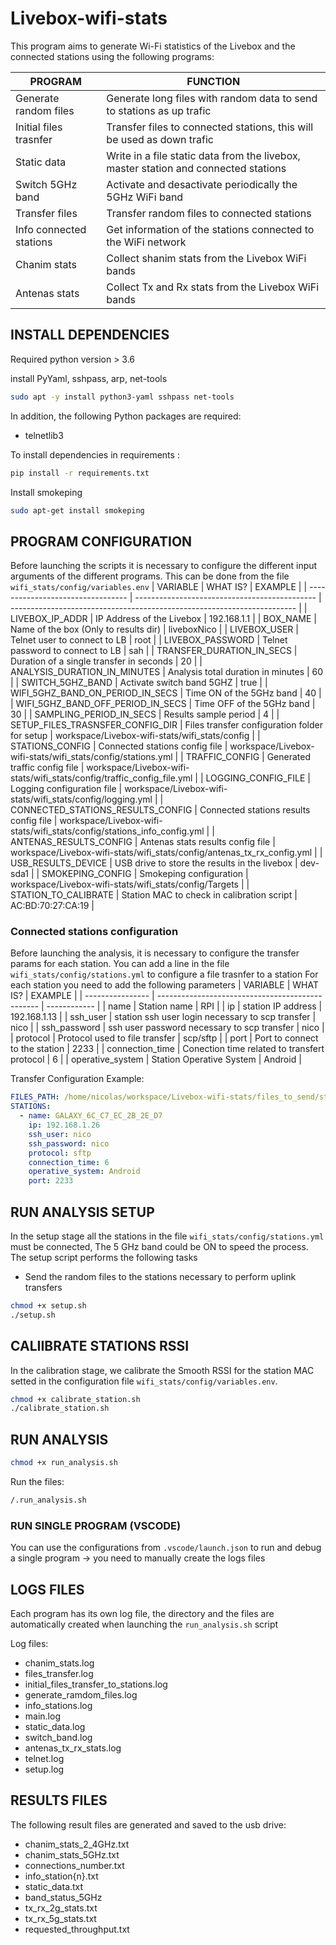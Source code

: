 # Livebox-wifi-stats

This program aims to generate Wi-Fi statistics of the Livebox and the connected stations using the following programs:

| PROGRAM                 | FUNCTION                                                                            |
| ----------------------- | ----------------------------------------------------------------------------------- |
| Generate random files   | Generate long files with random data to send to stations as up trafic               |
| Initial files trasnfer  | Transfer files to connected stations, this will be used as down trafic              |
| Static data             | Write in a file static data from the livebox, master station and connected stations |
| Switch 5GHz band        | Activate and desactivate periodically the 5GHz WiFi band                            |
| Transfer files          | Transfer random files to connected stations                                         |
| Info connected stations | Get information of the stations connected to the WiFi network                       |
| Chanim stats            | Collect shanim stats from the Livebox WiFi bands                                    |
| Antenas stats           | Collect Tx and Rx stats from the Livebox WiFi bands                                 |

## INSTALL DEPENDENCIES

Required python version > 3.6

install PyYaml, sshpass, arp, net-tools

```bash
sudo apt -y install python3-yaml sshpass net-tools
```

In addition, the following Python packages are required:

- telnetlib3

To install dependencies in requirements :
```bash
pip install -r requirements.txt
```

Install smokeping
```bash
sudo apt-get install smokeping
```

## PROGRAM CONFIGURATION

Before launching the scripts it is necessary to configure the different input arguments of the different programs.
This can be done from the file `wifi_stats/config/variables.env`
| VARIABLE                          | WHAT IS?                                      | EXAMPLE                                                                 |
| --------------------------------- | --------------------------------------------- | ----------------------------------------------------------------------- |
| LIVEBOX_IP_ADDR                   | IP Address of the Livebox                     | 192.168.1.1                                                             |
| BOX_NAME                          | Name of the box (Only to results dir)         | liveboxNico                                                             |
| LIVEBOX_USER                      | Telnet user to connect to LB                  | root                                                                    |
| LIVEBOX_PASSWORD                  | Telnet password to connect to LB              | sah                                                                     |
| TRANSFER_DURATION_IN_SECS         | Duration of a single transfer in seconds      | 20                                                                      |
| ANALYSIS_DURATION_IN_MINUTES      | Analysis total duration in minutes            | 60                                                                      |
| SWITCH_5GHZ_BAND                  | Activate switch band 5GHZ                     | true                                                                    |
| WIFI_5GHZ_BAND_ON_PERIOD_IN_SECS  | Time ON of the 5GHz band                      | 40                                                                      |
| WIFI_5GHZ_BAND_OFF_PERIOD_IN_SECS | Time OFF of the 5GHz band                     | 30                                                                      |
| SAMPLING_PERIOD_IN_SECS           | Results sample period                         | 4                                                                       |
| SETUP_FILES_TRASNSFER_CONFIG_DIR  | Files transfer configuration folder for setup | workspace/Livebox-wifi-stats/wifi_stats/config                          |
| STATIONS_CONFIG                   | Connected stations config file                | workspace/Livebox-wifi-stats/wifi_stats/config/stations.yml             |
| TRAFFIC_CONFIG                    | Generated traffic config file                 | workspace/Livebox-wifi-stats/wifi_stats/config/traffic_config_file.yml  |
| LOGGING_CONFIG_FILE               | Logging configuration file                    | workspace/Livebox-wifi-stats/wifi_stats/config/logging.yml              |
| CONNECTED_STATIONS_RESULTS_CONFIG | Connected stations results config file        | workspace/Livebox-wifi-stats/wifi_stats/config/stations_info_config.yml |
| ANTENAS_RESULTS_CONFIG            | Antenas stats results config file             | workspace/Livebox-wifi-stats/wifi_stats/config/antenas_tx_rx_config.yml |
| USB_RESULTS_DEVICE                | USB drive to store the results in the livebox | dev-sda1                                                                |
| SMOKEPING_CONFIG                  | Smokeping configuration                       | workspace/Livebox-wifi-stats/wifi_stats/config/Targets                  |
| STATION_TO_CALIBRATE              | Station MAC to check in calibration script    | AC:BD:70:27:CA:19                                                       |


### Connected stations configuration

Before launching the analysis, it is necessary to configure the transfer params for each station.
You can add a line in the file `wifi_stats/config/stations.yml` to configure a file trasnfer to a station
For each station you need to add the following parameters
| VARIABLE         | WHAT IS?                                         | EXAMPLE      |
| ---------------- | ------------------------------------------------ | ------------ |
| name             | Station name                                     | RPI          |
| ip               | station IP address                               | 192.168.1.13 |
| ssh_user         | station ssh user login necessary to scp transfer | nico         |
| ssh_password     | ssh user password necessary to scp transfer      | nico         |
| protocol         | Protocol used to file transfer                   | scp/sftp     |
| port             | Port to connect to the station                   | 2233         |
| connection_time  | Conection time related to transfert protocol     | 6            |
| operative_system | Station Operative System                         | Android      |

Transfer Configuration Example:

```yml
FILES_PATH: /home/nicolas/workspace/Livebox-wifi-stats/files_to_send/st_4/
STATIONS:
  - name: GALAXY_6C_C7_EC_2B_2E_D7
    ip: 192.168.1.26
    ssh_user: nico
    ssh_password: nico
    protocol: sftp
    connection_time: 6
    operative_system: Android
    port: 2233
```


## RUN ANALYSIS SETUP
In the setup stage all the stations in the file `wifi_stats/config/stations.yml` must be connected, The 5 GHz band could be ON to speed the process.
The setup script performs the following tasks
- Send the random files to the stations necessary to perform uplink transfers

```bash
chmod +x setup.sh
./setup.sh
```

## CALIIBRATE STATIONS RSSI
In the calibration stage, we calibrate the Smooth RSSI for the station MAC setted in the configuration file `wifi_stats/config/variables.env`.

```bash
chmod +x calibrate_station.sh
./calibrate_station.sh
```

## RUN ANALYSIS

```bash
chmod +x run_analysis.sh
```
Run the files:

``` bash
/.run_analysis.sh
```

### RUN SINGLE PROGRAM (VSCODE)

You can use the configurations from `.vscode/launch.json` to run and debug a single program
->  you need to manually create the logs files

## LOGS FILES

Each program has its own log file, the directory and the files are automatically created when launching the `run_analysis.sh` script

Log files:

- chanim_stats.log
- files_transfer.log
- initial_files_transfer_to_stations.log
- generate_ramdom_files.log
- info_stations.log
- main.log
- static_data.log
- switch_band.log
- antenas_tx_rx_stats.log
- telnet.log
- setup.log

## RESULTS FILES

The following result files are generated and saved to the usb drive:

- chanim_stats_2_4GHz.txt
- chanim_stats_5GHz.txt
- connections_number.txt
- info_station{n}.txt
- static_data.txt
- band_status_5GHz
- tx_rx_2g_stats.txt
- tx_rx_5g_stats.txt
- requested_throughput.txt
